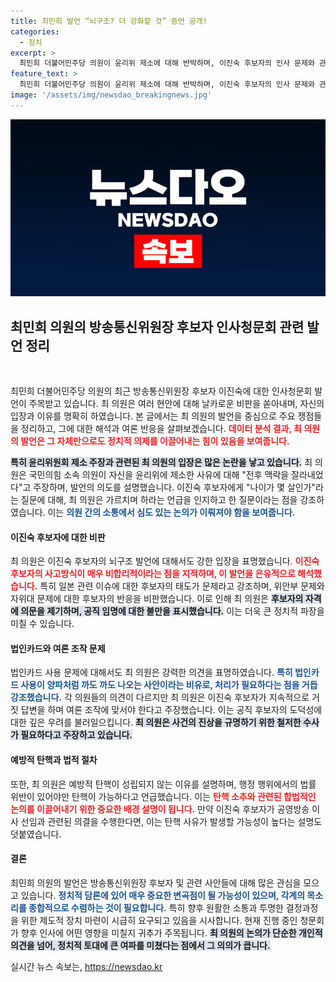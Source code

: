 ```yaml
---
title: 최민희 발언 “뇌구조? 더 강화할 것” 증언 공개!
categories:
  - 정치
excerpt: >
  최민희 더불어민주당 의원이 윤리위 제소에 대해 반박하며, 이진숙 후보자의 인사 문제와 관련해 강력한 비판을 가했습니다. 그녀는 일본 관련 발언을 비판하며, 법인 카드 의혹 등 수사가 필요하다고 강조했습니다. 공개 대담에서의 발언이 정치적 탄압을 받을 것이라며 역으로 고소를 검토 중이라고 밝혔습니다.
feature_text: >
  최민희 더불어민주당 의원이 윤리위 제소에 대해 반박하며, 이진숙 후보자의 인사 문제와 관련해 강력한 비판을 가했습니다. 그녀는 일본 관련 발언을 비판하며, 법인 카드 의혹 등 수사가 필요하다고 강조했습니다. 공개 대담에서의 발언이 정치적 탄압을 받을 것이라며 역으로 고소를 검토 중이라고 밝혔습니다.
image: '/assets/img/newsdao_breakingnews.jpg'
---
```


<p><img src="/assets/img/newsdao_breakingnews.jpg" alt="bookingtag 속보" /></p>

<h2 data-ke-size="size26">최민희 의원의 방송통신위원장 후보자 인사청문회 관련 발언 정리</h2>

<p data-ke-size="size16">&nbsp;</p>

<p>최민희 더불어민주당 의원의 최근 방송통신위원장 후보자 이진숙에 대한 인사청문회 발언이 주목받고 있습니다. 최 의원은 여러 현안에 대해 날카로운 비판을 쏟아내며, 자신의 입장과 이유를 명확히 하였습니다. 본 글에서는 최 의원의 발언을 중심으로 주요 쟁점들을 정리하고, 그에 대한 해석과 여론 반응을 살펴보겠습니다. <b><span style="color: #ee2323;">데이터 분석 결과, 최 의원의 발언은 그 자체만으로도 정치적 의제를 이끌어내는 힘이 있음을 보여줍니다.</span></b></p>

<p><b><span style="background-color: #21538527;">특히 윤리위원회 제소 주장과 관련된 최 의원의 입장은 많은 논란을 낳고 있습니다.</span></b> 최 의원은 국민의힘 소속 의원이 자신을 윤리위에 제소한 사유에 대해 "전후 맥락을 잘라내었다"고 주장하며, 발언의 의도를 설명했습니다. 이진숙 후보자에게 "나이가 몇 살인가"라는 질문에 대해, 최 의원은 가르치며 하라는 언급을 인지하고 한 질문이라는 점을 강조하였습니다. 이는 <b><span style="color: #1a5490;">의원 간의 소통에서 심도 있는 논의가 이뤄져야 함을 보여줍니다.</span></b></p>

<h4>이진숙 후보자에 대한 비판</h4>

<p>최 의원은 이진숙 후보자의 뇌구조 발언에 대해서도 강한 입장을 표명했습니다. <b><span style="color: #ee2323;">이진숙 후보자의 사고방식이 매우 비합리적이라는 점을 지적하며, 이 발언을 은유적으로 해석했습니다.</span></b> 특히 일본 관련 이슈에 대한 후보자의 태도가 문제라고 강조하며, 위안부 문제와 자위대 문제에 대한 후보자의 반응을 비판했습니다. 이로 인해 최 의원은 <b><span style="background-color: #21538527;">후보자의 자격에 의문을 제기하며, 공직 임명에 대한 불만을 표시했습니다.</span></b> 이는 더욱 큰 정치적 파장을 미칠 수 있습니다.</p>

<h4>법인카드와 여론 조작 문제</h4>

<p>법인카드 사용 문제에 대해서도 최 의원은 강력한 의견을 표명하였습니다. <b><span style="color: #1a5490;">특히 법인카드 사용이 양파처럼 까도 까도 나오는 사안이라는 비유로, 처리가 필요하다는 점을 거듭 강조했습니다.</span></b> 각 의원들의 의견이 다르지만 최 의원은 이진숙 후보자가 지속적으로 거짓 답변을 하며 여론 조작에 맞서야 한다고 주장했습니다. 이는 공직 후보자의 도덕성에 대한 깊은 우려를 불러일으킵니다. <b><span style="background-color: #21538527;">최 의원은 사건의 진상을 규명하기 위한 철저한 수사가 필요하다고 주장하고 있습니다.</span></b></p>

<h4>예방적 탄핵과 법적 절차</h4>

<p>또한, 최 의원은 예방적 탄핵이 성립되지 않는 이유를 설명하며, 행정 행위에서의 법률 위반이 있어야만 탄핵이 가능하다고 언급했습니다. 이는 <b><span style="color: #ee2323;">탄핵 소추와 관련된 합법적인 논의를 이끌어내기 위한 중요한 배경 설명이 됩니다.</span></b> 만약 이진숙 후보자가 공영방송 이사 선임과 관련된 의결을 수행한다면, 이는 탄핵 사유가 발생할 가능성이 높다는 설명도 덧붙였습니다.</p>

<h4>결론</h4>

<p>최민희 의원의 발언은 방송통신위원장 후보자 및 관련 사안들에 대해 많은 관심을 모으고 있습니다. <b><span style="color: #1a5490;">정치적 담론에 있어 매우 중요한 변곡점이 될 가능성이 있으며, 각계의 목소리를 종합적으로 수렴하는 것이 필요합니다.</span></b> 특히 향후 원활한 소통과 투명한 결정과정을 위한 제도적 장치 마련이 시급히 요구되고 있음을 시사합니다. 현재 진행 중인 청문회가 향후 인사에 어떤 영향을 미칠지 귀추가 주목됩니다. <b><span style="background-color: #21538527;">최 의원의 논의가 단순한 개인적 의견을 넘어, 정치적 토대에 큰 여파를 미쳤다는 점에서 그 의의가 큽니다.</span></b></p>
실시간 뉴스 속보는, <a href="https://newsdao.kr" rel="dofollow">https://newsdao.kr</a>


